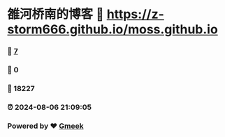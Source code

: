 # 雒河桥南的博客 :link: https://z-storm666.github.io/moss.github.io 
### :page_facing_up: [7](https://z-storm666.github.io/moss.github.io/tag.html) 
### :speech_balloon: 0 
### :hibiscus: 18227 
### :alarm_clock: 2024-08-06 21:09:05 
### Powered by :heart: [Gmeek](https://github.com/Meekdai/Gmeek)
